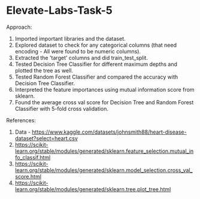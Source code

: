 # Elevate-Labs-Task-5

Approach:

1. Imported important libraries and the dataset.
2. Explored dataset to check for any categorical columns (that need encoding - All were found to be numeric columns).
3. Extracted the 'target' columns and did train_test_split.
4. Tested Decision Tree Classifier for different maximum depths and plotted the tree as well.
5. Tested Random Forest Classifier and compared the accuracy with Decision Tree Classifier.
6. Interpreted the feature importances using mutual information score from sklearn.
7. Found the average cross val score for Decision Tree and Random Forest Classifier with 5-fold cross validation.

References:
1. Data - https://www.kaggle.com/datasets/johnsmith88/heart-disease-dataset?select=heart.csv
2. https://scikit-learn.org/stable/modules/generated/sklearn.feature_selection.mutual_info_classif.html
3. https://scikit-learn.org/stable/modules/generated/sklearn.model_selection.cross_val_score.html
4. https://scikit-learn.org/stable/modules/generated/sklearn.tree.plot_tree.html
